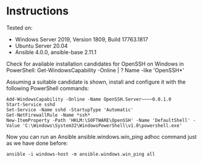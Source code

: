 # Instructions

Tested on:
- Windows Server 2019, Version 1809, Build 17763.1817
- Ubuntu Server 20.04
- Ansible 4.0.0, ansible-base 2.11.1

Check for available installation candidates for OpenSSH on Windows in PowerShell:
    Get-WindowsCapability -Online | ? Name -like 'OpenSSH*'

Assuming a suitable candidate is shown, install and configure it with the following PowerShell commands:

    Add-WindowsCapability -Online -Name OpenSSH.Server~~~~0.0.1.0
    Start-Service sshd
    Set-Service -Name sshd -StartupType 'Automatic'
    Get-NetFirewallRule -Name *ssh*
    New-ItemProperty -Path 'HKLM:\SOFTWARE\OpenSSH' -Name 'DefaultShell' -Value 'C:\Windows\System32\WindowsPowerShell\v1.0\powershell.exe'

Now you can run an Ansible ansible.windows.win_ping adhoc command just as we have done before:

    ansible -i windows-host -m ansible.windows.win_ping all

